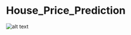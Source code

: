 # House_Price_Prediction
![alt text](https://www.psrc.org/sites/default/files/styles/featured_banner/public/lakewashington1.jpg?itok=2dv5Kpkr&c=f799a8ca97014e73d94a67ff28ad18b2)
